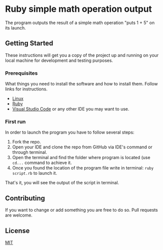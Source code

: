 # Ruby simple math operation output
The program outputs the result of a simple math operation "puts 1 + 5" on its launch.

## Getting Started 
These instructions will get you a copy of the project up and running on your local machine for development and testing purposes. 

### Prerequisites

What things you need to install the software and how to install them. Follow links for instructions.

- [Linux](https://www.linux.org/pages/download/)
- [Ruby](https://www.ruby-lang.org/en/documentation/installation/)
- [Visual Studio Code](https://code.visualstudio.com/) or any other IDE you may want to use.

### First run
In order to launch the program you have to follow several steps:

1. Fork the repo.
2. Open your IDE and clone the repo from GitHub via IDE's command or through terminal.
3. Open the terminal and find the folder where program is located (use `cd...` command to achieve it.
4. Once you found the location of the program file write in terminal: `ruby script.rb` to launch it.

That's it, you will see the output of the script in terminal. 


## Contributing

If you want to change or add something you are free to do so.
Pull requests are welcome. 

## License
[MIT](https://choosealicense.com/licenses/mit/)